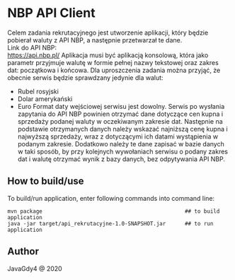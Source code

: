 # NBP API Client
Celem zadania rekrutacyjnego jest utworzenie aplikacji, który będzie pobierał waluty z API NBP, a następnie przetwarzał te dane. </br>
Link do API NBP: </br>
https://api.nbp.pl/ 
Aplikacja musi być aplikacją konsolową, która jako parametr przyjmuje walutę w formie pełnej nazwy tekstowej oraz zakres dat: początkowa i końcowa. 
Dla uproszczenia zadania można przyjąć, że obecnie serwis będzie sprawdzany jedynie dla walut:
- Rubel rosyjski
- Dolar amerykański
- Euro
Format daty wejściowej serwisu jest dowolny.
Serwis po wysłania zapytania do API NBP powinien otrzymać dane dotyczące cen kupna i sprzedaży podanej waluty w oczekiwanym zakresie dat.
Następnie na podstawie otrzymanych danych należy wskazać najniższą cenę kupna i najwyższą sprzedaży, wraz z dotyczącymi ich datami wystąpienia w podanym zakresie. Dodatkowo należy te dane zapisać w bazie danych w taki sposób, by przy kolejnych wywołaniach serwisu o podany zakres dat i walutę otrzymać wynik z bazy danych, bez odpytywania API NBP.
## How to build/use
To build/run application, enter following commands into command line:
```
mvn package                                             ## to build application
java -jar target/api_rekrutacyjne-1.0-SNAPSHOT.jar      ## to run application
```
## Author
JavaGdy4 @ 2020
